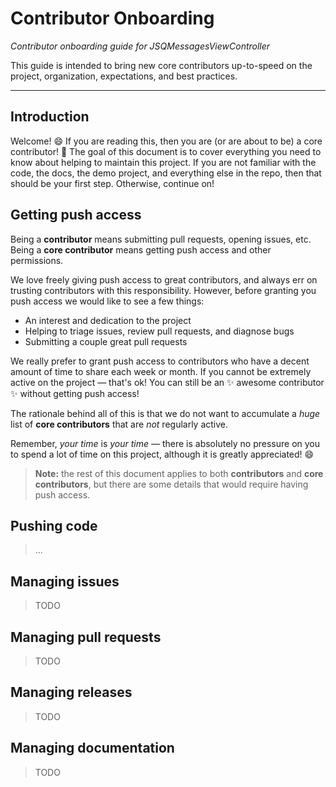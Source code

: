 # Contributor Onboarding

*Contributor onboarding guide for JSQMessagesViewController*

This guide is intended to bring new core contributors up-to-speed on the project, organization, expectations, and best practices.

-------------------------

## Introduction

Welcome! :smile: If you are reading this, then you are (or are about to be) a core contributor! :tada: The goal of this document is to cover everything you need to know about helping to maintain this project. If you are not familiar with the code, the docs, the demo project, and everything else in the repo, then that should be your first step. Otherwise, continue on!

## Getting push access

Being a **contributor** means submitting pull requests, opening issues, etc. Being a **core contributor** means getting push access and other permissions.

We love freely giving push access to great contributors, and always err on trusting contributors with this responsibility. However, before granting you push access we would like to see a few things:

- An interest and dedication to the project
- Helping to triage issues, review pull requests, and diagnose bugs
- Submitting a couple great pull requests

We really prefer to grant push access to contributors who have a decent amount of time to share each week or month. If you cannot be extremely active on the project — that's ok! You can still be an :sparkles: awesome contributor :sparkles: without getting push access! 

The rationale behind all of this is that we do not want to accumulate a *huge* list of **core contributors** that are *not* regularly active.

Remember, *your time* is *your time* — there is absolutely no pressure on you to spend a lot of time on this project, although it is greatly appreciated! :smile:

> **Note:** the rest of this document applies to both **contributors** and **core contributors**, but there are some details that would require having push access.

## Pushing code

> ...

## Managing issues

> TODO

## Managing pull requests

> TODO

## Managing releases

> TODO

## Managing documentation

> TODO
